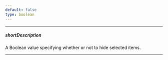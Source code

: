 ```yaml
---
default: false
type: boolean
---
```

---
##### shortDescription
A Boolean value specifying whether or not to hide selected items.

---
